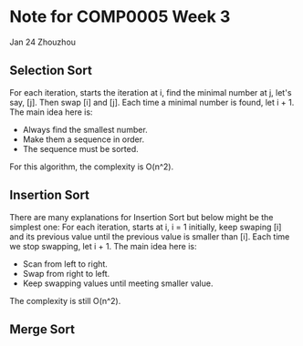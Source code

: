 # Note for COMP0005 Week 3

Jan 24 Zhouzhou

## Selection Sort

For each iteration, starts the iteration at i, find the minimal number at j, let's say, [j]. Then swap [i] and [j]. Each time a minimal number is found, let i + 1. The main idea here is:

- Always find the smallest number.
- Make them a sequence in order.
- The sequence must be sorted.

For this algorithm, the complexity is O(n^2).

## Insertion Sort

There are many explanations for Insertion Sort but below might be the simplest one: For each iteration, starts at i, i = 1 initially, keep swaping [i] and its previous value until the previous value is smaller than [i]. Each time we stop swapping, let i + 1. The main idea here is:

- Scan from left to right.
- Swap from right to left.
- Keep swapping values until meeting smaller value.

The complexity is still O(n^2).

## Merge Sort
